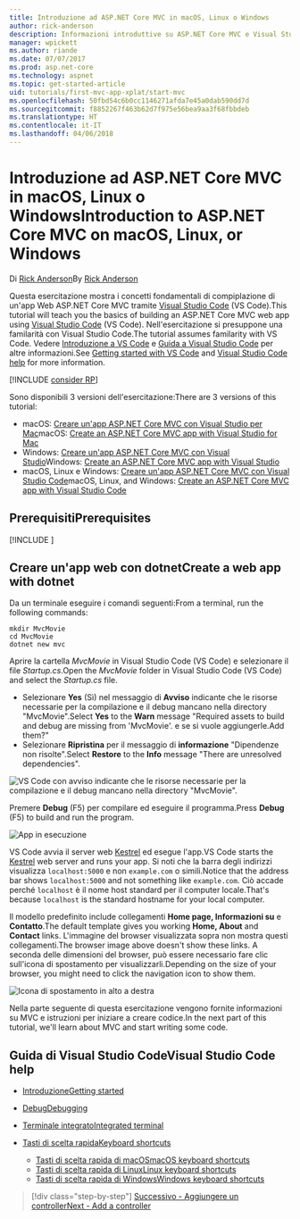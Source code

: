 ```yaml
---
title: Introduzione ad ASP.NET Core MVC in macOS, Linux o Windows
author: rick-anderson
description: Informazioni introduttive su ASP.NET Core MVC e Visual Studio Code in macOS, Linux e Windows
manager: wpickett
ms.author: riande
ms.date: 07/07/2017
ms.prod: asp.net-core
ms.technology: aspnet
ms.topic: get-started-article
uid: tutorials/first-mvc-app-xplat/start-mvc
ms.openlocfilehash: 50fbd54c6b0cc1146271afda7e45a0dab590dd7d
ms.sourcegitcommit: f8852267f463b62d7f975e56bea9aa3f68fbbdeb
ms.translationtype: HT
ms.contentlocale: it-IT
ms.lasthandoff: 04/06/2018
---
```

# <a name="introduction-to-aspnet-core-mvc-on-macos-linux-or-windows"></a><span data-ttu-id="3c0a8-103">Introduzione ad ASP.NET Core MVC in macOS, Linux o Windows</span><span class="sxs-lookup"><span data-stu-id="3c0a8-103">Introduction to ASP.NET Core MVC on macOS, Linux, or Windows</span></span>

<span data-ttu-id="3c0a8-104">Di [Rick Anderson](https://twitter.com/RickAndMSFT)</span><span class="sxs-lookup"><span data-stu-id="3c0a8-104">By [Rick Anderson](https://twitter.com/RickAndMSFT)</span></span>

<span data-ttu-id="3c0a8-105">Questa esercitazione mostra i concetti fondamentali di compiplazione di un'app Web ASP.NET Core MVC tramite [Visual Studio Code](https://code.visualstudio.com) (VS Code).</span><span class="sxs-lookup"><span data-stu-id="3c0a8-105">This tutorial will teach you the basics of building an ASP.NET Core MVC web app using [Visual Studio Code](https://code.visualstudio.com) (VS Code).</span></span> <span data-ttu-id="3c0a8-106">Nell'esercitazione si presuppone una familarità con Visual Studio Code.</span><span class="sxs-lookup"><span data-stu-id="3c0a8-106">The tutorial assumes familarity with VS Code.</span></span> <span data-ttu-id="3c0a8-107">Vedere [Introduzione a VS Code](https://code.visualstudio.com/docs) e [Guida a Visual Studio Code](#visual-studio-code-help) per altre informazioni.</span><span class="sxs-lookup"><span data-stu-id="3c0a8-107">See [Getting started with VS Code](https://code.visualstudio.com/docs) and [Visual Studio Code help](#visual-studio-code-help) for more information.</span></span> 

[!INCLUDE [consider RP](../../includes/razor.md)]

<span data-ttu-id="3c0a8-108">Sono disponibili 3 versioni dell'esercitazione:</span><span class="sxs-lookup"><span data-stu-id="3c0a8-108">There are 3 versions of this tutorial:</span></span>

* <span data-ttu-id="3c0a8-109">macOS: [Creare un'app ASP.NET Core MVC con Visual Studio per Mac](xref:tutorials/first-mvc-app-mac/start-mvc)</span><span class="sxs-lookup"><span data-stu-id="3c0a8-109">macOS: [Create an ASP.NET Core MVC app with Visual Studio for Mac](xref:tutorials/first-mvc-app-mac/start-mvc)</span></span>
* <span data-ttu-id="3c0a8-110">Windows: [Creare un'app ASP.NET Core MVC con Visual Studio](xref:tutorials/first-mvc-app/start-mvc)</span><span class="sxs-lookup"><span data-stu-id="3c0a8-110">Windows: [Create an ASP.NET Core MVC app with Visual Studio](xref:tutorials/first-mvc-app/start-mvc)</span></span>
* <span data-ttu-id="3c0a8-111">macOS, Linux e Windows: [Creare un'app ASP.NET Core MVC con Visual Studio Code](xref:tutorials/first-mvc-app-xplat/start-mvc)</span><span class="sxs-lookup"><span data-stu-id="3c0a8-111">macOS, Linux, and Windows: [Create an ASP.NET Core MVC app with Visual Studio Code](xref:tutorials/first-mvc-app-xplat/start-mvc)</span></span> 

## <a name="prerequisites"></a><span data-ttu-id="3c0a8-112">Prerequisiti</span><span class="sxs-lookup"><span data-stu-id="3c0a8-112">Prerequisites</span></span>

[!INCLUDE [](~/includes/net-core-prereqs-vscode.md)]

## <a name="create-a-web-app-with-dotnet"></a><span data-ttu-id="3c0a8-113">Creare un'app web con dotnet</span><span class="sxs-lookup"><span data-stu-id="3c0a8-113">Create a web app with dotnet</span></span>

<span data-ttu-id="3c0a8-114">Da un terminale eseguire i comandi seguenti:</span><span class="sxs-lookup"><span data-stu-id="3c0a8-114">From a terminal, run the following commands:</span></span>

```console
mkdir MvcMovie
cd MvcMovie
dotnet new mvc
```

<span data-ttu-id="3c0a8-115">Aprire la cartella *MvcMovie* in Visual Studio Code (VS Code) e selezionare il file *Startup.cs*.</span><span class="sxs-lookup"><span data-stu-id="3c0a8-115">Open the *MvcMovie* folder in Visual Studio Code (VS Code) and select the *Startup.cs* file.</span></span>

- <span data-ttu-id="3c0a8-116">Selezionare **Yes** (Sì) nel messaggio di **Avviso** indicante che le risorse necessarie per la compilazione e il debug mancano nella directory "MvcMovie".</span><span class="sxs-lookup"><span data-stu-id="3c0a8-116">Select **Yes** to the **Warn** message "Required assets to build and debug are missing from 'MvcMovie'.</span></span> <span data-ttu-id="3c0a8-117">e se si vuole aggiungerle.</span><span class="sxs-lookup"><span data-stu-id="3c0a8-117">Add them?"</span></span>
- <span data-ttu-id="3c0a8-118">Selezionare **Ripristina** per il messaggio di **informazione** "Dipendenze non risolte".</span><span class="sxs-lookup"><span data-stu-id="3c0a8-118">Select **Restore** to the **Info** message "There are unresolved dependencies".</span></span>

![VS Code con avviso indicante che le risorse necessarie per la compilazione e il debug mancano nella directory "MvcMovie".](../web-api-vsc/_static/vsc_restore.png)

<span data-ttu-id="3c0a8-122">Premere **Debug** (F5) per compilare ed eseguire il programma.</span><span class="sxs-lookup"><span data-stu-id="3c0a8-122">Press **Debug** (F5) to build and run the program.</span></span>

![App in esecuzione](../first-mvc-app/start-mvc/_static/1.png)

<span data-ttu-id="3c0a8-124">VS Code avvia il server web [Kestrel](xref:fundamentals/servers/kestrel) ed esegue l'app.</span><span class="sxs-lookup"><span data-stu-id="3c0a8-124">VS Code starts the [Kestrel](xref:fundamentals/servers/kestrel) web server and runs your app.</span></span> <span data-ttu-id="3c0a8-125">Si noti che la barra degli indirizzi visualizza `localhost:5000` e non `example.com` o simili.</span><span class="sxs-lookup"><span data-stu-id="3c0a8-125">Notice that the address bar shows `localhost:5000` and not something like `example.com`.</span></span> <span data-ttu-id="3c0a8-126">Ciò accade perché `localhost` è il nome host standard per il computer locale.</span><span class="sxs-lookup"><span data-stu-id="3c0a8-126">That's because `localhost` is the standard hostname for your local computer.</span></span>

<span data-ttu-id="3c0a8-127">Il modello predefinito include collegamenti **Home page, Informazioni su** e **Contatto**.</span><span class="sxs-lookup"><span data-stu-id="3c0a8-127">The default template gives you working **Home, About** and **Contact** links.</span></span> <span data-ttu-id="3c0a8-128">L'immagine del browser visualizzata sopra non mostra questi collegamenti.</span><span class="sxs-lookup"><span data-stu-id="3c0a8-128">The browser image above doesn't show these links.</span></span> <span data-ttu-id="3c0a8-129">A seconda delle dimensioni del browser, può essere necessario fare clic sull'icona di spostamento per visualizzarli.</span><span class="sxs-lookup"><span data-stu-id="3c0a8-129">Depending on the size of your browser, you might need to click the navigation icon to show them.</span></span>

![Icona di spostamento in alto a destra](../first-mvc-app/start-mvc/_static/2.png)

<span data-ttu-id="3c0a8-131">Nella parte seguente di questa esercitazione vengono fornite informazioni su MVC e istruzioni per iniziare a creare codice.</span><span class="sxs-lookup"><span data-stu-id="3c0a8-131">In the next part of this tutorial, we'll learn about MVC and start writing some code.</span></span>

## <a name="visual-studio-code-help"></a><span data-ttu-id="3c0a8-132">Guida di Visual Studio Code</span><span class="sxs-lookup"><span data-stu-id="3c0a8-132">Visual Studio Code help</span></span>

- [<span data-ttu-id="3c0a8-133">Introduzione</span><span class="sxs-lookup"><span data-stu-id="3c0a8-133">Getting started</span></span>](https://code.visualstudio.com/docs)
- [<span data-ttu-id="3c0a8-134">Debug</span><span class="sxs-lookup"><span data-stu-id="3c0a8-134">Debugging</span></span>](https://code.visualstudio.com/docs/editor/debugging)
- [<span data-ttu-id="3c0a8-135">Terminale integrato</span><span class="sxs-lookup"><span data-stu-id="3c0a8-135">Integrated terminal</span></span>](https://code.visualstudio.com/docs/editor/integrated-terminal)
- [<span data-ttu-id="3c0a8-136">Tasti di scelta rapida</span><span class="sxs-lookup"><span data-stu-id="3c0a8-136">Keyboard shortcuts</span></span>](https://code.visualstudio.com/docs/getstarted/keybindings#_keyboard-shortcuts-reference)

  - [<span data-ttu-id="3c0a8-137">Tasti di scelta rapida di macOS</span><span class="sxs-lookup"><span data-stu-id="3c0a8-137">macOS keyboard shortcuts</span></span>](https://code.visualstudio.com/shortcuts/keyboard-shortcuts-macos.pdf)
  - [<span data-ttu-id="3c0a8-138">Tasti di scelta rapida di Linux</span><span class="sxs-lookup"><span data-stu-id="3c0a8-138">Linux keyboard shortcuts</span></span>](https://code.visualstudio.com/shortcuts/keyboard-shortcuts-linux.pdf)
  - [<span data-ttu-id="3c0a8-139">Tasti di scelta rapida di Windows</span><span class="sxs-lookup"><span data-stu-id="3c0a8-139">Windows keyboard shortcuts</span></span>](https://code.visualstudio.com/shortcuts/keyboard-shortcuts-windows.pdf)

> [!div class="step-by-step"]
> [<span data-ttu-id="3c0a8-140">Successivo - Aggiungere un controller</span><span class="sxs-lookup"><span data-stu-id="3c0a8-140">Next - Add a controller</span></span>](adding-controller.md)

